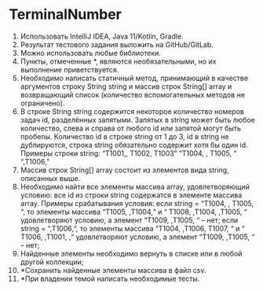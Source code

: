# TerminalNumber
1. Использовать IntelliJ IDEA, Java 11/Kotlin, Gradle.
2. Результат тестового задания выложить на GitHub/GitLab.
3. Можно использовать любые библиотеки.
4. Пункты, отмеченные *, являются необязательными, но их выполнение приветствуется.
5. Необходимо написать статичный метод, принимающий в качестве аргументов строку String string
и массив строк String[] array и возвращающий список (количество вспомогательных методов не 
ограничено).
6. В строке String string содержится некоторое количество номеров задач id, разделённых
запятыми. Запятых в string может быть любое количество, слева и справа от любого id или 
запятой могут быть пробелы. Количество id в строке string от 1 до 3, id в string не дублируются, 
строка string обязательно содержит хотя бы один id.
Примеры строки string: “T1001,, T1002, T1003” “T1004, , T1005, “ “,T1006,”
7. Массив строк String[] array состоит из элементов вида string, описанных выше.
8. Необходимо найти все элементы массива array, удовлетворяющий условию: все id из строки 
string содержатся в элементе массива array.
Примеры срабатывания условия:
если string = “T1004, , T1005, “, то элементы массива “T1005, ,T1004,“ и “ T1008, ,T1004, ,T1005, “
удовлетворяют условию, а элемент “T1009, ,T1005, “ – нет;
если string = “,T1006,“, то элементы массива “T1004, ,T1006, T1007, “ и “ T1006, ,T1001, ,“
удовлетворяют условию, а элемент “T1009, ,T1005, “ – нет;
9. Найденные элементы необходимо вернуть в списке или в любой другой коллекции;
10. *Сохранить найденные элементы массива в файл csv.
11. *При владении темой написать необходимые тесты.
